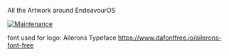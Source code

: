 All the Artwork around EndeavourOS

[![Maintenance](https://img.shields.io/maintenance/yes/2023.svg)]()

font used for logo:
Ailerons Typeface https://www.dafontfree.io/ailerons-font-free



